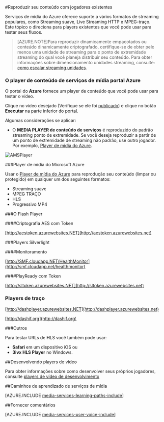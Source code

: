 <properties 
    pageTitle="Reprodução seu conteúdo | Microsoft Azure" 
    description="Este tópico lista players existentes que você pode usar para reprodução seu conteúdo." 
    services="media-services" 
    documentationCenter="" 
    authors="Juliako" 
    manager="erikre" 
    editor=""/>

<tags 
    ms.service="media-services" 
    ms.workload="media" 
    ms.tgt_pltfrm="na" 
    ms.devlang="na" 
    ms.topic="article" 
    ms.date="10/12/2016" 
    ms.author="juliako"/>


#<a name="playing-your-content-with-existing-players"></a>Reproduzir seu conteúdo com jogadores existentes

Serviços de mídia do Azure oferece suporte a vários formatos de streaming populares, como Streaming suave, Live Streaming HTTP e MPEG-traço. Este tópico o direciona para players existentes que você pode usar para testar seus fluxos.

>[AZURE.NOTE]Para reproduzir dinamicamente empacotados ou conteúdo dinamicamente criptografado, certifique-se de obter pelo menos uma unidade de streaming para o ponto de extremidade streaming do qual você planeja distribuir seu conteúdo. Para obter informações sobre dimensionamento unidades streaming, consulte: [como escalar streaming unidades](media-services-portal-manage-streaming-endpoints.md).

### <a name="the-azure-portal-media-services-content-player"></a>O player de conteúdo de serviços de mídia portal Azure

O portal do **Azure** fornece um player de conteúdo que você pode usar para testar o vídeo.

Clique no vídeo desejado (Verifique se ele foi [publicado](media-services-portal-publish.md)) e clique no botão **Executar** na parte inferior do portal.

Algumas considerações se aplicar:

- O **MEDIA PLAYER de conteúdo de serviços** é reproduzido do padrão streaming ponto de extremidade. Se você deseja reproduzir a partir de um ponto de extremidade de streaming não padrão, use outro jogador. Por exemplo, [Player de mídia do Azure](http://amsplayer.azurewebsites.net/azuremediaplayer.html).


![AMSPlayer][AMSPlayer]

###<a name="azure-media-player"></a>Player de mídia do Microsoft Azure

Usar o [Player de mídia do Azure](http://amsplayer.azurewebsites.net/azuremediaplayer.html) para reprodução seu conteúdo (limpar ou protegido) em qualquer um dos seguintes formatos:

- Streaming suave
- MPEG TRAÇO
- HLS
- Progressivo MP4


###<a name="flash-player"></a>O Flash Player

####<a name="aes-encrypted-with-token"></a>Criptografia AES com Token

[http://aestoken.azurewebsites.NET](http://aestoken.azurewebsites.net)

###<a name="silverlight-players"></a>Players Silverlight

####<a name="monitoring"></a>Monitoramento

[http://SMF.cloudapp.NET/HealthMonitor](http://smf.cloudapp.net/healthmonitor)

####<a name="playready-with-token"></a>PlayReady com Token

[http://sltoken.azurewebsites.NET](http://sltoken.azurewebsites.net)

### <a name="dash-players"></a>Players de traço

[http://dashplayer.azurewebsites.NET](http://dashplayer.azurewebsites.net)

[http://dashif.org](http://dashif.org)

###<a name="other"></a>Outros

Para testar URLs de HLS você também pode usar:

- **Safari** em um dispositivo iOS ou
- **3ivx HLS Player** no Windows.

##<a name="developing-video-players"></a>Desenvolvendo players de vídeo

Para obter informações sobre como desenvolver seus próprios jogadores, consulte [players de vídeo de desenvolvimento](media-services-develop-video-players.md)




##<a name="media-services-learning-paths"></a>Caminhos de aprendizado de serviços de mídia

[AZURE.INCLUDE [media-services-learning-paths-include](../../includes/media-services-learning-paths-include.md)]

##<a name="provide-feedback"></a>Fornecer comentários

[AZURE.INCLUDE [media-services-user-voice-include](../../includes/media-services-user-voice-include.md)]


[AMSPlayer]: ./media/media-services-playback-content-with-existing-players/media-services-portal-player.png
